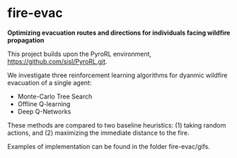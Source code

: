 # fire-evac
**Optimizing evacuation routes and directions for individuals facing wildfire propagation**

This project builds upon the PyroRL environment, https://github.com/sisl/PyroRL.git.

We investigate three reinforcement learning algorithms for dyanmic wildfire evacuation of a single agent:
- Monte-Carlo Tree Search
- Offline Q-learning
- Deep Q-Networks

These methods are compared to two baseline heuristics: (1) taking random actions, and (2) maximizing the immediate distance to the fire.

Examples of implementation can be found in the folder fire-evac/gifs. 
